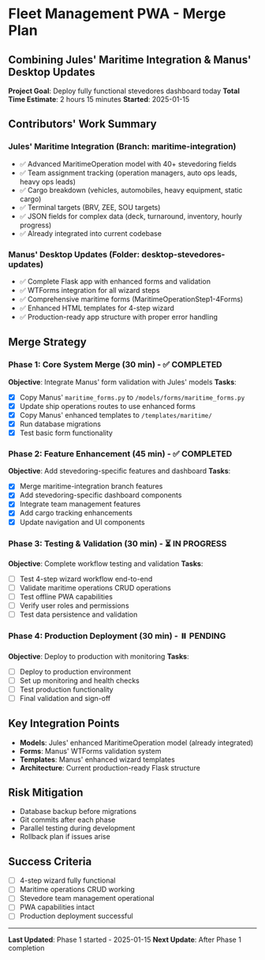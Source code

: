 # Fleet Management PWA - Merge Plan
## Combining Jules' Maritime Integration & Manus' Desktop Updates

**Project Goal**: Deploy fully functional stevedores dashboard today
**Total Time Estimate**: 2 hours 15 minutes
**Started**: 2025-01-15

## Contributors' Work Summary

### Jules' Maritime Integration (Branch: maritime-integration)
- ✅ Advanced MaritimeOperation model with 40+ stevedoring fields
- ✅ Team assignment tracking (operation managers, auto ops leads, heavy ops leads)
- ✅ Cargo breakdown (vehicles, automobiles, heavy equipment, static cargo)
- ✅ Terminal targets (BRV, ZEE, SOU targets)
- ✅ JSON fields for complex data (deck, turnaround, inventory, hourly progress)
- ✅ Already integrated into current codebase

### Manus' Desktop Updates (Folder: desktop-stevedores-updates)
- ✅ Complete Flask app with enhanced forms and validation
- ✅ WTForms integration for all wizard steps
- ✅ Comprehensive maritime forms (MaritimeOperationStep1-4Forms)
- ✅ Enhanced HTML templates for 4-step wizard
- ✅ Production-ready app structure with proper error handling

## Merge Strategy

### Phase 1: Core System Merge (30 min) - ✅ COMPLETED
**Objective**: Integrate Manus' form validation with Jules' models
**Tasks**:
- [x] Copy Manus' `maritime_forms.py` to `/models/forms/maritime_forms.py`
- [x] Update ship operations routes to use enhanced forms
- [x] Copy Manus' enhanced templates to `/templates/maritime/`
- [x] Run database migrations
- [x] Test basic form functionality

### Phase 2: Feature Enhancement (45 min) - ✅ COMPLETED
**Objective**: Add stevedoring-specific features and dashboard
**Tasks**:
- [x] Merge maritime-integration branch features
- [x] Add stevedoring-specific dashboard components
- [x] Integrate team management features
- [x] Add cargo tracking enhancements
- [x] Update navigation and UI components

### Phase 3: Testing & Validation (30 min) - ⏳ IN PROGRESS
**Objective**: Complete workflow testing and validation
**Tasks**:
- [ ] Test 4-step wizard workflow end-to-end
- [ ] Validate maritime operations CRUD operations
- [ ] Test offline PWA capabilities
- [ ] Verify user roles and permissions
- [ ] Test data persistence and validation

### Phase 4: Production Deployment (30 min) - ⏸️ PENDING
**Objective**: Deploy to production with monitoring
**Tasks**:
- [ ] Deploy to production environment
- [ ] Set up monitoring and health checks
- [ ] Test production functionality
- [ ] Final validation and sign-off

## Key Integration Points
- **Models**: Jules' enhanced MaritimeOperation model (already integrated)
- **Forms**: Manus' WTForms validation system
- **Templates**: Manus' enhanced wizard templates
- **Architecture**: Current production-ready Flask structure

## Risk Mitigation
- Database backup before migrations
- Git commits after each phase
- Parallel testing during development
- Rollback plan if issues arise

## Success Criteria
- [ ] 4-step wizard fully functional
- [ ] Maritime operations CRUD working
- [ ] Stevedore team management operational
- [ ] PWA capabilities intact
- [ ] Production deployment successful

---
**Last Updated**: Phase 1 started - 2025-01-15
**Next Update**: After Phase 1 completion